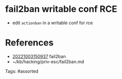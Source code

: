 # fail2ban writable conf RCE
- edit `actionban` in a writable conf for rce

# References
- [20221003150937](/zet/20221003150937/) fail2ban
- ~/kb/hacking/priv-esc/fail2ban.md

Tags:
    #assorted

